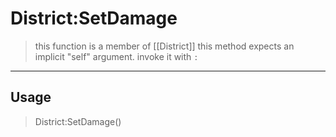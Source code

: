# District:SetDamage
> this function is a member of [[District]]
> this method expects an implicit "self" argument. invoke it with `:`
-----
## Usage
> District:SetDamage()
